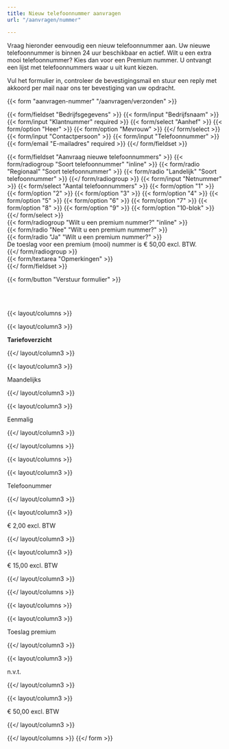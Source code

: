 ```yaml
---
title: Nieuw telefoonnummer aanvragen
url: "/aanvragen/nummer"

---
```

Vraag hieronder eenvoudig een nieuw telefoonnummer aan. Uw nieuwe telefoonnummer is binnen 24 uur beschikbaar en actief. Wilt u een extra mooi telefoonnummer? Kies dan voor een Premium nummer. U ontvangt een lijst met telefoonnummers waar u uit kunt kiezen.

Vul het formulier in, controleer de bevestigingsmail en stuur een reply met akkoord per mail naar ons ter bevestiging van uw opdracht.

{{< form "aanvragen-nummer" "/aanvragen/verzonden" >}}

{{< form/fieldset "Bedrijfsgegevens" >}}
{{< form/input "Bedrijfsnaam"   >}}
{{< form/input "Klantnummer" required   >}}
{{< form/select "Aanhef" >}}
{{< form/option "Heer" >}}
{{< form/option "Mevrouw" >}}
{{</ form/select >}}
{{< form/input "Contactpersoon"   >}}
{{< form/input "Telefoonnummer"   >}}
{{< form/email "E-mailadres" required   >}}
{{</ form/fieldset >}}

{{< form/fieldset "Aanvraag nieuwe telefoonnummers" >}}
{{< form/radiogroup "Soort telefoonnummer" "inline" >}}
{{< form/radio "Regionaal" "Soort telefoonnummer" >}}
{{< form/radio "Landelijk" "Soort telefoonnummer" >}}
{{</ form/radiogroup >}}
{{< form/input "Netnummer"   >}}
{{< form/select "Aantal telefoonnummers" >}}
{{< form/option "1" >}}
{{< form/option "2" >}}
{{< form/option "3" >}}
{{< form/option "4" >}}
{{< form/option "5" >}}
{{< form/option "6" >}}
{{< form/option "7" >}}
{{< form/option "8" >}}
{{< form/option "9" >}}
{{< form/option "10-blok" >}}
{{</ form/select >}}  
{{< form/radiogroup "Wilt u een premium nummer?" "inline" >}}  
{{< form/radio "Nee" "Wilt u een premium nummer?" >}}  
{{< form/radio "Ja" "Wilt u een premium nummer?" >}}  
De toeslag voor een premium (mooi) nummer is € 50,00 excl. BTW.  
{{</ form/radiogroup >}}  
{{< form/textarea "Opmerkingen"  >}}  
{{</ form/fieldset >}}

{{< form/button "Verstuur formulier"  >}}

<br><br>

{{< layout/columns >}}

{{< layout/column3 >}}

**Tariefoverzicht**

{{</ layout/column3 >}}

{{< layout/column3 >}}

Maandelijks

{{</ layout/column3 >}}

{{< layout/column3 >}}

Eenmalig

{{</ layout/column3 >}}

{{</ layout/columns >}}

{{< layout/columns >}}

{{< layout/column3 >}}

Telefoonummer

{{</ layout/column3 >}}

{{< layout/column3 >}}

€ 2,00 excl. BTW

{{</ layout/column3 >}}

{{< layout/column3 >}}

€ 15,00 excl. BTW

{{</ layout/column3 >}}

{{</ layout/columns >}}

{{< layout/columns >}}

{{< layout/column3 >}}

Toeslag premium

{{</ layout/column3 >}}

{{< layout/column3 >}}

n.v.t.

{{</ layout/column3 >}}

{{< layout/column3 >}}

€ 50,00 excl. BTW

{{</ layout/column3 >}}

{{</ layout/columns >}}
{{</ form >}}